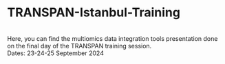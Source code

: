 # TRANSPAN-Istanbul-Training
<br>
Here, you can find the multiomics data integration tools presentation done on the final day of the TRANSPAN training session.<br>
Dates: 23-24-25 September 2024
